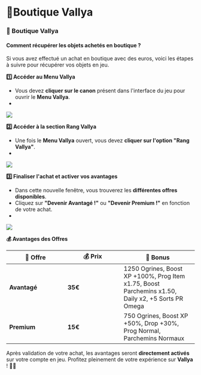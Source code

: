 # 💸Boutique Vallya

### 🛒 Boutique Vallya <a href="#boutique-vallya" id="boutique-vallya"></a>

#### Comment récupérer les objets achetés en boutique ? <a href="#comment-recuperer-les-objets-achetes-en-boutique" id="comment-recuperer-les-objets-achetes-en-boutique"></a>

Si vous avez effectué un achat en boutique avec des euros, voici les étapes à suivre pour récupérer vos objets en jeu.

**1️⃣ Accéder au Menu Vallya**

* Vous devez **cliquer sur le canon** présent dans l'interface du jeu pour ouvrir le **Menu Vallya**.
*

![](https://vallya.gitbook.io/~gitbook/image?url=https%3A%2F%2F677697625-files.gitbook.io%2F%7E%2Ffiles%2Fv0%2Fb%2Fgitbook-x-prod.appspot.com%2Fo%2Fspaces%252FTJCjQJc02Pk37oWThIix%252Fuploads%252FD9SyHvhfY7rzvhbID1U6%252Fimage.png%3Falt%3Dmedia%26token%3D8cd69300-880f-4c37-a9e6-e90cf136eb3c\&width=768\&dpr=4\&quality=100\&sign=1cddc324\&sv=2)

**2️⃣ Accéder à la section Rang Vallya**

* Une fois le **Menu Vallya** ouvert, vous devez **cliquer sur l'option "Rang Vallya"**.
*

![](https://vallya.gitbook.io/~gitbook/image?url=https%3A%2F%2F677697625-files.gitbook.io%2F%7E%2Ffiles%2Fv0%2Fb%2Fgitbook-x-prod.appspot.com%2Fo%2Fspaces%252FTJCjQJc02Pk37oWThIix%252Fuploads%252FVjyjx3O47kxjxHBOfM0d%252Fimage.png%3Falt%3Dmedia%26token%3D4911f1cb-2325-4057-8d58-c4b69ef03fbd\&width=768\&dpr=4\&quality=100\&sign=13a38c4e\&sv=2)

**3️⃣ Finaliser l'achat et activer vos avantages**

* Dans cette nouvelle fenêtre, vous trouverez les **différentes offres disponibles**.
* Cliquez sur **"Devenir Avantagé !"** ou **"Devenir Premium !"** en fonction de votre achat.
*

![](https://vallya.gitbook.io/~gitbook/image?url=https%3A%2F%2F677697625-files.gitbook.io%2F%7E%2Ffiles%2Fv0%2Fb%2Fgitbook-x-prod.appspot.com%2Fo%2Fspaces%252FTJCjQJc02Pk37oWThIix%252Fuploads%252FNYtVCm0IAIozX9rGkmzn%252Fimage.png%3Falt%3Dmedia%26token%3Dd698a2ac-f761-40dc-b863-de14710b9c3e\&width=768\&dpr=4\&quality=100\&sign=d0d4968a\&sv=2)

**💰 Avantages des Offres**

<table><thead><tr><th width="140">💎 Offre</th><th width="134">💰 Prix</th><th>🎁 Bonus</th></tr></thead><tbody><tr><td><strong>Avantagé</strong></td><td><strong>35€</strong></td><td>1250 Ogrines, Boost XP +100%, Prog Item x1.75, Boost Parchemins x1.50, Daily x2, +5 Sorts PR Omega</td></tr><tr><td><strong>Premium</strong></td><td><strong>15€</strong></td><td>750 Ogrines, Boost XP +50%, Drop +30%, Prog Normal, Parchemins Normaux</td></tr></tbody></table>

Après validation de votre achat, les avantages seront **directement activés** sur votre compte en jeu. Profitez pleinement de votre expérience sur **Vallya** ! 🎉🔥

